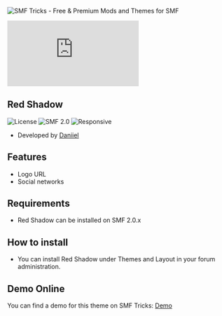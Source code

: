 ![SMF Tricks - Free & Premium Mods and Themes for SMF](https://smftricks.com/logos/logo.png)

![Theme Preview](https://custom.simplemachines.org/index.php?action=download;theme=2565;attach=198051;image)
 
## Red Shadow
![License](https://img.shields.io/badge/License-MPL2.0-a05a3f?style=flat-square) ![SMF 2.0](https://img.shields.io/badge/SMF-2.0-996ee1?style=flat-square) ![Responsive](https://img.shields.io/badge/Responsive-No-6e97e1?style=flat-square)

* Developed by [Daniiel](https://github.com/dmarquez9)

## Features
- Logo URL
- Social networks

## Requirements
* Red Shadow can be installed on SMF 2.0.x

## How to install
* You can install Red Shadow under Themes and Layout in your forum administration.

## Demo Online
You can find a demo for this theme on SMF Tricks: [Demo](https://demo.smftricks.com/index.php?theme=5)
